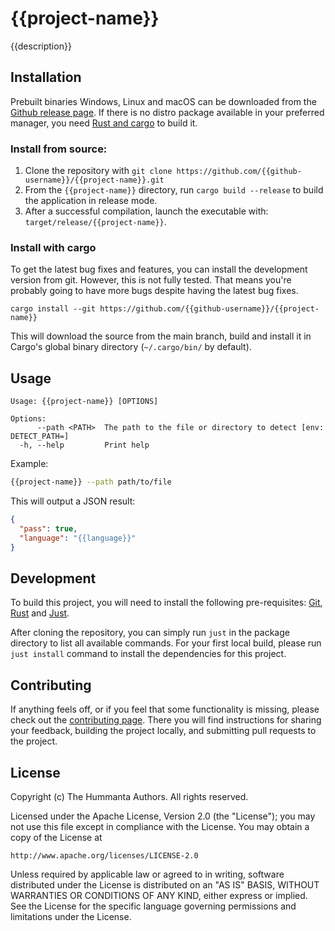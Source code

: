 # {{project-name}}

{{description}}

## Installation

Prebuilt binaries Windows, Linux and macOS can be downloaded from the
[Github release page](https://github.com/{{github-username}}/{{project-name}}/releases/latest).
If there is no distro package available in your preferred manager,
you need [Rust and cargo](https://www.rust-lang.org/tools/install) to build it.

### Install from source:

1. Clone the repository with `git clone
   https://github.com/{{github-username}}/{{project-name}}.git`
2. From the `{{project-name}}` directory, run `cargo build --release` to
   build the application in release mode.
3. After a successful compilation, launch the executable with:
   `target/release/{{project-name}}`.

### Install with cargo

To get the latest bug fixes and features, you can install the development
version from git. However, this is not fully tested. That means you're probably
going to have more bugs despite having the latest bug fixes.

```
cargo install --git https://github.com/{{github-username}}/{{project-name}}
```

This will download the source from the main branch, build and install it in
Cargo's global binary directory (`~/.cargo/bin/` by default).

## Usage

```text
Usage: {{project-name}} [OPTIONS]

Options:
      --path <PATH>  The path to the file or directory to detect [env: DETECT_PATH=]
  -h, --help         Print help
```

Example:

```bash
{{project-name}} --path path/to/file
```

This will output a JSON result:

```json
{
  "pass": true,
  "language": "{{language}}"
}
```

## Development

To build this project, you will need to install the following pre-requisites:
[Git](https://git-scm.com/downloads),
[Rust](https://www.rust-lang.org/tools/install) and
[Just](https://github.com/casey/just).

After cloning the repository, you can simply run `just` in the package directory
to list all available commands. For your first local build, please run `just
install` command to install the dependencies for this project.

## Contributing

If anything feels off, or if you feel that some functionality is missing, please
check out the [contributing page](CONTRIBUTING.md). There you will find
instructions for sharing your feedback, building the project locally, and
submitting pull requests to the project.

## License

Copyright (c) The Hummanta Authors. All rights reserved.

Licensed under the Apache License, Version 2.0 (the "License");
you may not use this file except in compliance with the License.
You may obtain a copy of the License at

    http://www.apache.org/licenses/LICENSE-2.0

Unless required by applicable law or agreed to in writing, software
distributed under the License is distributed on an "AS IS" BASIS,
WITHOUT WARRANTIES OR CONDITIONS OF ANY KIND, either express or implied.
See the License for the specific language governing permissions and
limitations under the License.
